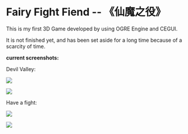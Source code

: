 Fairy Fight Fiend -- 《仙魔之役》
===============

This is my first 3D Game developed by using OGRE Engine and CEGUI.

It is not finished yet, and has been set aside for a long time because of a scarcity of time.


<b>current screenshots:</b>

<p>Devil Valley:</p>

<img src="http://ww1.sinaimg.cn/mw690/7d29c2abgw1efaz6hn4p7j20mo0hrjv1.jpg"/><br/>

<img src="http://ww4.sinaimg.cn/mw690/7d29c2abgw1efaz6f2l4vj20mn0hpjv3.jpg"/><br/>

<p>Have a fight:</p>

<img src="http://ww2.sinaimg.cn/mw690/7d29c2abgw1efaz6ad2m9j20mo0hqmzb.jpg"/><br/>

<img src="http://ww1.sinaimg.cn/mw690/7d29c2abgw1efaz6b7bltj20mo0hq0ua.jpg"/><br/>
